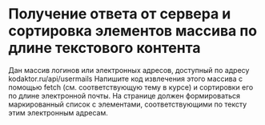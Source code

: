 # Получение ответа от сервера и сортировка элементов массива по длине текстового контента

Дан массив логинов или электронных адресов, доступный по адресу kodaktor.ru/api/usermails 
Напишите код извлечения этого массива с помощью fetch (см. соответствующую тему в курсе) и сортировки его по длине электронной почты.
На странице должен формироваться маркированный список с элементами, соответствующими по тексту этим электронным адресам.